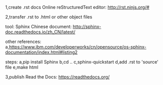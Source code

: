 1,create .rst docs
Online reStructuredText editor: http://rst.ninjs.org/#


2,transfer .rst to .html or other object files

tool: Sphinx
Chinese document: http://sphinx-doc.readthedocs.io/zh_CN/latest/

other references:
a,https://www.ibm.com/developerworks/cn/opensource/os-sphinx-documentation/index.html#listing2

steps:
a,pip install Sphinx
b,cd ..
c,sphinx-quickstart
d,add .rst to 'source' file
e,make html


3,publish
Read the Docs: https://readthedocs.org/

